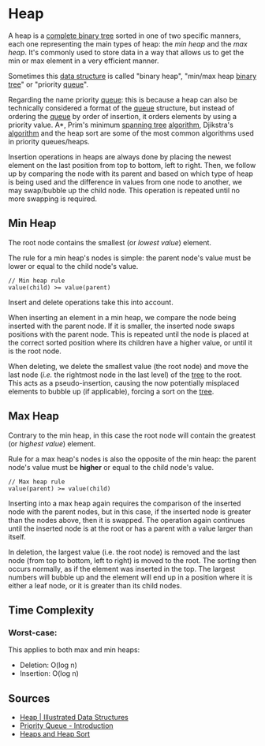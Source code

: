 # Heap
A heap is a [complete binary tree](Computer%20Science/Data%20Structures/Tree/complete%20binary%20tree.md) sorted in one of two specific manners, each one representing the main types of heap: the *min heap* and the *max heap*. It's commonly used to store data in a way that allows us to get the min or max element in a very efficient manner. 

Sometimes this [data structure](Computer%20Science/Data%20Structures/data%20structure.md) is called "binary heap", "min/max heap [binary tree](Computer%20Science/Data%20Structures/Tree/binary%20tree.md)" or "priority [queue](Computer%20Science/Data%20Structures/queue.md)".

Regarding the name priority [queue](Computer%20Science/Data%20Structures/queue.md): this is because a heap can also be technically considered a format of the [queue](Computer%20Science/Data%20Structures/queue.md) structure, but instead of ordering the [queue](Computer%20Science/Data%20Structures/queue.md) by order of insertion, it orders elements by using a priority value. A*, Prim's minimum [spanning tree](Computer%20Science/Data%20Structures/Graph/spanning%20tree.md) [algorithm](Computer%20Science/Algorithms/algorithm.md), Djikstra's [algorithm](Computer%20Science/Algorithms/algorithm.md) and the heap sort are some of the most common algorithms used in priority queues/heaps.

Insertion operations in heaps are always done by placing the newest element on the last position from top to bottom, left to right. Then, we follow up by comparing the node with its parent and based on which type of heap is being used and the difference in values from one node to another, we may swap/bubble up the child node. This operation is repeated until no more swapping is required.
## Min Heap
The root node contains the smallest (or *lowest value*) element. 

The rule for a min heap's nodes is simple: the parent node's value must be lower or equal to the child node's value.

```
// Min heap rule
value(child) >= value(parent)
```

Insert and delete operations take this into account.

When inserting an element in a min heap, we compare the node being inserted with the parent node. If it is smaller, the inserted node swaps positions with the parent node. This is repeated until the node is placed at the correct sorted position where its children have a higher value, or until it is the root node.

When deleting, we delete the smallest value (the root node) and move the last node (*i.e.* the rightmost node in the last level) of the [tree](Computer%20Science/Data%20Structures/tree.md) to the root. This acts as a pseudo-insertion, causing the now potentially misplaced elements to bubble up (if applicable), forcing a sort on the [tree](Computer%20Science/Data%20Structures/tree.md).
## Max Heap
Contrary to the min heap, in this case the root node will contain the greatest (or *highest value*) element. 

Rule for a max heap's nodes is also the opposite of the min heap: the parent node's value must be **higher** or equal to the child node's value.

```
// Max heap rule
value(parent) >= value(child)
```

Inserting into a max heap again requires the comparison of the inserted node with the parent nodes, but in this case, if the inserted node is greater than the nodes above, then it is swapped. The operation again continues until the inserted node is at the root or has a parent with a value larger than itself.

In deletion, the largest value (i.e. the root node) is removed and the last node (from top to bottom, left to right) is moved to the root. The sorting then occurs normally, as if the element was inserted in the top. The largest numbers will bubble up and the element will end up in a position where it is either a leaf node, or it is greater than its child nodes.
## Time Complexity
### Worst-case: 
This applies to both max and min heaps:
- Deletion: O(log n)
- Insertion: O(log n)
## Sources
- [Heap | Illustrated Data Structures](https://www.youtube.com/watch?v=F_r0sJ1RqWk)
- [Priority Queue - Introduction](https://www.coursera.org/lecture/data-structures/introduction-2OpTs)
- [Heaps and Heap Sort](https://www.youtube.com/watch?v=B7hVxCmfPtM&list=PLUl4u3cNGP61Oq3tWYp6V_F-5jb5L2iHb&index=5)